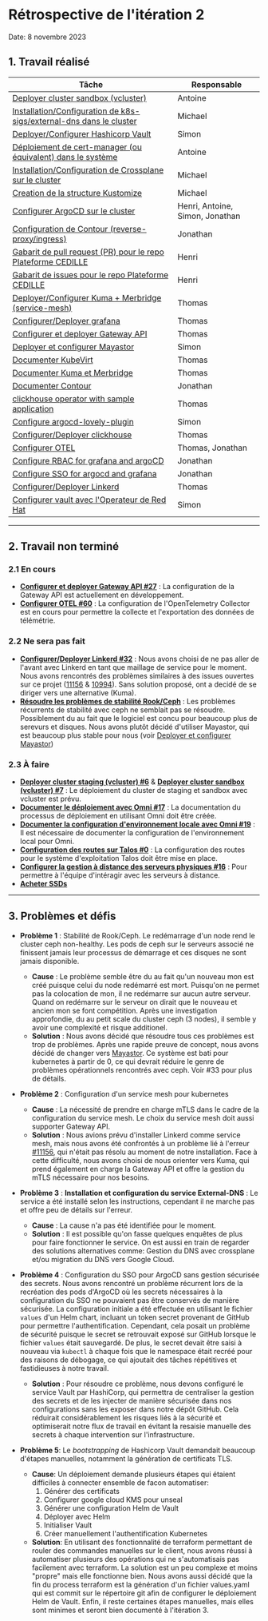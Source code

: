 # Rétrospective de l'itération 2

Date: 8 novembre 2023

## 1. Travail réalisé

| Tâche                                                                                                                                             | Responsable                     |
| ------------------------------------------------------------------------------------------------------------------------------------------------- | ------------------------------- |
| [Deployer cluster sandbox (vcluster)](https://github.com/ClubCedille/Plateforme-Cedille/issues/7)                                                 | Antoine                         |
| [Installation/Configuration de k8s-sigs/external-dns dans le cluster](https://github.com/ClubCedille/Plateforme-Cedille/issues/35)                | Michael                         |
| [Deployer/Configurer Hashicorp Vault](https://github.com/ClubCedille/Plateforme-Cedille/issues/14)                                                | Simon                           |
| [Déploiement de cert-manager (ou équivalent) dans le système](https://github.com/ClubCedille/Plateforme-Cedille/issues/26)                        | Antoine                         |
| [Installation/Configuration de Crossplane sur le cluster](https://github.com/ClubCedille/Plateforme-Cedille/issues/31)                            | Michael                         |
| [Creation de la structure Kustomize](https://github.com/ClubCedille/Plateforme-Cedille/issues/25)                                                 | Michael                         |
| [Configurer ArgoCD sur le cluster](https://github.com/ClubCedille/Plateforme-Cedille/issues/5)                                                    | Henri, Antoine, Simon, Jonathan |
| [Configuration de Contour (reverse-proxy/ingress)](https://github.com/ClubCedille/Plateforme-Cedille/issues/11)                                   | Jonathan                        |
| [Gabarit de pull request (PR) pour le repo Plateforme CEDILLE](https://github.com/orgs/ClubCedille/projects/3/views/5?pane=issue&itemId=41043072) | Henri                           |
| [Gabarit de issues pour le repo Plateforme CEDILLE](https://github.com/orgs/ClubCedille/projects/3/views/5?pane=issue&itemId=41043078)            | Henri                           |
| [Deployer/Configurer Kuma + Merbridge (service-mesh)](https://github.com/ClubCedille/Plateforme-Cedille/issues/20)                                | Thomas                          |
| [Configurer/Deployer grafana](https://github.com/ClubCedille/Plateforme-Cedille/issues/21)                                                        | Thomas                          |
| [Configurer et deployer Gateway API](https://github.com/ClubCedille/Plateforme-Cedille/issues/27)                                                 | Thomas                          |
| [Deployer et configurer Mayastor](https://github.com/ClubCedille/Plateforme-Cedille/issues/33)                                                    | Simon                           |
| [Documenter KubeVirt](https://github.com/ClubCedille/Plateforme-Cedille/issues/28)                                                                | Thomas                          |
| [Documenter Kuma et Merbridge](https://github.com/ClubCedille/Plateforme-Cedille/issues/29)                                                       | Thomas                          |
| [Documenter Contour](https://github.com/ClubCedille/Plateforme-Cedille/issues/30)                                                                 | Jonathan                        |
| [clickhouse operator with sample application](https://github.com/ClubCedille/Plateforme-Cedille/issues/37)                                        | Thomas                          |
| [Configure argocd-lovely-plugin](https://github.com/ClubCedille/Plateforme-Cedille/issues/42)                                                     | Simon                           |
| [Configurer/Deployer clickhouse](https://github.com/ClubCedille/Plateforme-Cedille/issues/58)                                                     | Thomas                          |
| [Configurer OTEL](https://github.com/ClubCedille/Plateforme-Cedille/issues/60)                                                                    | Thomas, Jonathan                |
| [Configure RBAC for grafana and argoCD](https://github.com/ClubCedille/Plateforme-Cedille/issues/61)                                              | Jonathan                        |
| [Configure SSO for argocd and grafana](https://github.com/ClubCedille/Plateforme-Cedille/issues/62)                                               | Jonathan                        |
| [Configurer/Deployer Linkerd](https://github.com/ClubCedille/Plateforme-Cedille/issues/32)                                                        | Thomas                          |
| [Configurer vault avec l'Operateur de Red Hat](https://github.com/ClubCedille/Plateforme-Cedille/issues/65)                                       | Simon                           |

---

## 2. Travail non terminé

### 2.1 En cours

- **[Configurer et deployer Gateway API #27](https://github.com/ClubCedille/Plateforme-Cedille/issues/27)**
  : La configuration de la Gateway API est actuellement en développement.
- **[Configurer OTEL #60](https://github.com/ClubCedille/Plateforme-Cedille/issues/60)**
  : La configuration de l'OpenTelemetry Collector est en cours pour permettre la
  collecte et l'exportation des données de télémétrie.

### 2.2 Ne sera pas fait

- **[Configurer/Deployer Linkerd #32](https://github.com/ClubCedille/Plateforme-Cedille/issues/32)**
  : Nous avons choisi de ne pas aller de l'avant avec Linkerd en tant que
  maillage de service pour le moment. Nous avons rencontrés des problèmes
  similaires à des issues ouvertes sur ce projet
  ([11156](https://github.com/linkerd/linkerd2/issues/11156) &
  [10994](https://github.com/linkerd/linkerd2/issues/10994)). Sans solution
  proposé, ont a decidé de se diriger vers une alternative (Kuma).
- **[Résoudre les problèmes de stabilité Rook/Ceph](https://github.com/ClubCedille/Plateforme-Cedille/issues/34)**
  : Les problèmes récurrents de stabilité avec ceph ne semblait pas se résoudre.
  Possiblement du au fait que le logiciel est concu pour beaucoup plus de
  serevurs et disques. Nous avons plutôt décidé d'utiliser Mayastor, qui est
  beaucoup plus stable pour nous (voir
  [Deployer et configurer Mayastor](https://github.com/ClubCedille/Plateforme-Cedille/issues/33))

### 2.3 À faire

- **[Deployer cluster staging (vcluster) #6](https://github.com/ClubCedille/Plateforme-Cedille/issues/6)**
  &
  **[Deployer cluster sandbox (vcluster) #7](https://github.com/ClubCedille/Plateforme-Cedille/issues/7)**
  : Le déploiement du cluster de staging et sandbox avec vcluster est prévu.
- **[Documenter le déploiement avec Omni #17](https://github.com/ClubCedille/Plateforme-Cedille/issues/17)**
  : La documentation du processus de déploiement en utilisant Omni doit être
  créée.
- **[Documenter la configuration d'environnement locale avec Omni #19](https://github.com/ClubCedille/Plateforme-Cedille/issues/19)**
  : Il est nécessaire de documenter la configuration de l'environnement local
  pour Omni.
- **[Configuration des routes sur Talos #0](https://github.com/orgs/ClubCedille/projects/3/views/5?pane=issue&itemId=41582552)**
  : La configuration des routes pour le système d'exploitation Talos doit être
  mise en place.
- **[Configurer la gestion à distance des serveurs physiques #16](https://github.com/ClubCedille/Plateforme-Cedille/issues/16)**
  : Pour permettre à l'équipe d'intéragir avec les serveurs à distance.
- **[Acheter SSDs](https://github.com/ClubCedille/Plateforme-Cedille/issues/9)**

---

## 3. Problèmes et défis

- **Problème 1** : Stabilité de Rook/Ceph. Le redémarrage d'un node rend le
  cluster ceph non-healthy. Les pods de ceph sur le serveurs associé ne
  finissent jamais leur processus de démarrage et ces disques ne sont jamais
  disponible.
  - **Cause** : Le problème semble être du au fait qu'un nouveau mon est créé
    puisque celui du node redémarré est mort. Puisqu'on ne permet pas la
    colocation de mon, il ne redémarre sur aucun autre serveur. Quand on
    redémarre sur le serveur on dirait que le nouveau et ancien mon se font
    compétition. Après une investigation approfondie, du au petit scale du
    cluster ceph (3 nodes), il semble y avoir une complexité et risque
    additionel.
  - **Solution** : Nous avons décidé que résoudre tous ces problèmes est trop de
    problèmes. Après une rapide preuve de concept, nous avons décidé de changer
    vers [Mayastor](https://openebs.io/docs/3.0.x/concepts/mayastor). Ce système
	est bati pour kubernetes à partir de 0, ce qui devrait réduire le genre de
    problèmes opérationnels rencontrés avec ceph. Voir #33 pour plus de détails.

- **Problème 2** : Configuration d'un service mesh pour kubernetes
  - **Cause** : La nécessité de prendre en charge mTLS dans le cadre de la
    configuration du service mesh. Le choix du service mesh doit aussi supporter
    Gateway API.
  - **Solution** : Nous avions prévu d'installer Linkerd comme service mesh,
    mais nous avons été confrontés à un problème lié à l'erreur
    [#11156](https://github.com/linkerd/linkerd2/issues/11156), qui n'était pas
    résolu au moment de notre installation. Face à cette difficulté, nous avons
    choisi de nous orienter vers Kuma, qui prend également en charge la Gateway
    API et offre la gestion du mTLS nécessaire pour nos besoins.

- **Problème 3** : **Installation et configuration du service External-DNS** :
  Le service a été installé selon les instructions, cependant il ne marche pas
  et offre peu de détails sur l'erreur.
  - **Cause** : La cause n'a pas été identifiée pour le moment.
  - **Solution** : Il est possible qu'on fasse quelques enquêtes de plus pour
    faire fonctionner le service. On est aussi en train de regarder des
    solutions alternatives comme: Gestion du DNS avec crossplane et/ou migration
    du DNS vers Google Cloud.

- **Problème 4** : Configuration du SSO pour ArgoCD sans gestion sécurisée des
  secrets. Nous avons rencontré un problème récurrent lors de la recréation des
  pods d'ArgoCD où les secrets nécessaires à la configuration du SSO ne
  pouvaient pas être conservés de manière sécurisée. La configuration initiale a
  été effectuée en utilisant le fichier `values` d'un Helm chart, incluant un
  token secret provenant de GitHub pour permettre l'authentification. Cependant,
  cela posait un problème de sécurité puisque le secret se retrouvait exposé sur
  GitHub lorsque le fichier `values` était sauvegardé. De plus, le secret devait
  être saisi à nouveau via `kubectl` à chaque fois que le namespace était recréé
  pour des raisons de débogage, ce qui ajoutait des tâches répétitives et
  fastidieuses à notre travail.
  - **Solution** : Pour résoudre ce problème, nous devons configuré le service
    Vault par HashiCorp, qui permettra de centraliser la gestion des secrets et
    de les injecter de manière sécurisée dans nos configurations sans les
    exposer dans notre dépôt GitHub. Cela réduirait considérablement les risques
    liés à la sécurité et optimiserait notre flux de travail en évitant la
    resaisie manuelle des secrets à chaque intervention sur l'infrastructure.

- **Problème 5**: Le _bootstrapping_ de Hashicorp Vault demandait beaucoup
  d'étapes manuelles, notamment la génération de certificats TLS.
  - **Cause**: Un déploiement demande plusieurs étapes qui étaient difficiles à
    connecter ensemble de facon automatiser:
    1. Générer des certificats
    2. Configurer google cloud KMS pour unseal
    3. Générer une configuration Helm de Vault
    4. Déployer avec Helm
    5. Initialiser Vault
    6. Créer manuellement l'authentification Kubernetes
  - **Solution**: En utilisant des fonctionnalité de terraform permettant de
    rouler des commandes manuelles sur le client, nous avons réussi à
    automatiser plusieurs des opérations qui ne s'automatisais pas facilement
    avec terraform. La solution est un peu complexe et moins "propre" mais elle
    fonctionne bien. Nous avons aussi décidé que la fin du process terraform est
    la génération d'un fichier values.yaml qui est commit sur le répertoire git
    afin de configurer le déploiement Helm de Vault. Enfin, il reste certaines
    étapes manuelles, mais elles sont minimes et seront bien documenté à
    l'itération 3.
